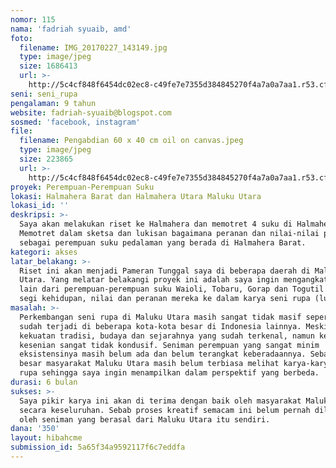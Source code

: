 ```yaml
---
nomor: 115
nama: 'fadriah syuaib, amd'
foto:
  filename: IMG_20170227_143149.jpg
  type: image/jpeg
  size: 1686413
  url: >-
    http://5c4cf848f6454dc02ec8-c49fe7e7355d384845270f4a7a0a7aa1.r53.cf2.rackcdn.com/2edc2f04-f340-4726-87f3-7ff4a808dc06/IMG_20170227_143149.jpg
seni: seni_rupa
pengalaman: 9 tahun
website: fadriah-syuaib@blogspot.com
sosmed: 'facebook, instagram'
file:
  filename: Pengabdian 60 x 40 cm oil on canvas.jpeg
  type: image/jpeg
  size: 223865
  url: >-
    http://5c4cf848f6454dc02ec8-c49fe7e7355d384845270f4a7a0a7aa1.r53.cf2.rackcdn.com/0c76d843-a7a7-44c6-aacf-ed84b865b990/Pengabdian%2060%20x%2040%20cm%20oil%20on%20canvas.jpeg
proyek: Perempuan-Perempuan Suku
lokasi: Halmahera Barat dan Halmahera Utara Maluku Utara
lokasi_id: ''
deskripsi: >-
  Saya akan melakukan riset ke Halmahera dan memotret 4 suku di Halmahera Barat.
  Memotret dalam sketsa dan lukisan bagaimana peranan dan nilai-nilai perempuan
  sebagai perempuan suku pedalaman yang berada di Halmahera Barat. 
kategori: akses
latar_belakang: >-
  Riset ini akan menjadi Pameran Tunggal saya di beberapa daerah di Maluku
  Utara. Yang melatar belakangi proyek ini adalah saya ingin mengangkat sisi
  lain dari perempuan-perempuan suku Waioli, Tobaru, Gorap dan Togutil dalam
  segi kehidupan, nilai dan peranan mereka ke dalam karya seni rupa (lukis)
masalah: >-
  Perkembangan seni rupa di Maluku Utara masih sangat tidak masif seperti yang
  sudah terjadi di beberapa kota-kota besar di Indonesia lainnya. Meskipun
  kekuatan tradisi, budaya dan sejarahnya yang sudah terkenal, namun keberadaan
  kesenian sangat tidak kondusif. Seniman perempuan yang sangat minim 
  eksistensinya masih belum ada dan belum terangkat keberadaannya. Sebagian
  besar masyarakat Maluku Utara masih belum terbiasa melihat karya-karya seni
  rupa sehingga saya ingin menampilkan dalam perspektif yang berbeda.
durasi: 6 bulan
sukses: >-
  Saya pikir karya ini akan di terima dengan baik oleh masyarakat Maluku Utara
  secara keseluruhan. Sebab proses kreatif semacam ini belum pernah dilakukan
  oleh seniman yang berasal dari Maluku Utara itu sendiri. 
dana: '350'
layout: hibahcme
submission_id: 5a65f34a9592117f6c7eddfa
---
```

